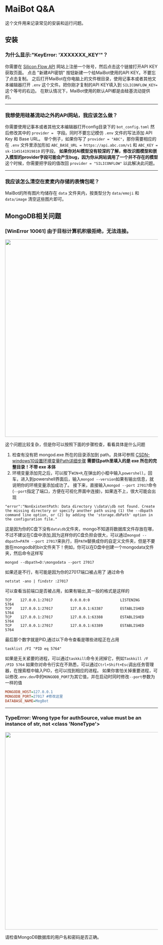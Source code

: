 # MaiBot Q&A

这个文件用来记录常见的安装和运行问题。

## 安装

### 为什么显示:"KeyError: 'XXXXXXX_KEY'"？

你需要在 [Silicon Flow API](https://cloud.siliconflow.cn/account/ak) 网站上注册一个账号，然后点击这个链接打开API KEY获取页面。
点击 "新建API密钥" 按钮新建一个给MaiBot使用的API KEY。不要忘了点击复制。
之后打开MaiBot在你电脑上的文件根目录，使用记事本或者其他文本编辑器打开 `.env` 这个文件。把你刚才复制的API KEY填入到 `SILICONFLOW_KEY=` 这个等号的右边。
在默认情况下，MaiBot使用的默认API都是由硅基流动提供的。

---

### 我想使用硅基流动之外的API网站，我应该怎么做？

你需要使用记事本或者其他文本编辑器打开config目录下的 `bot_config.toml`
然后修改其中的 `provider = ` 字段。同时不要忘记模仿 `.env` 文件的写法添加 API Key 和 Base URL。
举个例子，如果你写了 `provider = "ABC"`，那你需要相应的在 `.env` 文件里添加形如 `ABC_BASE_URL = https://api.abc.com/v1` 和 `ABC_KEY = sk-1145141919810` 的字段。
**如果你对AI模型没有较深的了解，修改识图模型和嵌入模型的provider字段可能会产生bug，因为你从网站调用了一个并不存在的模型**
这个时候，你需要把字段的值改回 `provider = "SILICONFLOW"` 以此解决此问题。

---

### 我应该怎么清空在麦麦内存储的表情包呢？

MaiBot的所有图片均储存在 `data` 文件夹内，按类型分为 `data/emoji` 和 `data/image`
清空这些图片即可。

## MongoDB相关问题

### [WinError 10061] 由于目标计算机积极拒绝，无法连接。

<img src="/images/MongoDB.png" width=650>

这个问题比较复杂，但是你可以按照下面的步骤检查，看看具体是什么问题
1. 检查有没有把 mongod.exe 所在的目录添加到 path。具体可参照
[CSDN-windows10设置环境变量Path详细步骤](https://blog.csdn.net/flame_007/article/details/106401215)
**需要往path里填入的是 exe 所在的完整目录！不带 exe 本体**
2. 环境变量添加完之后，可以按下`WIN+R`,在弹出的小框中输入`powershell`，回车，进入到powershell界面后，输入`mongod --version`如果有输出信息，就说明你的环境变量添加成功了。
接下来，直接输入`mongod --port 27017`命令(`--port`指定了端口，方便在可视化界面中连接)，如果连不上，很大可能会出现
```shell
"error":"NonExistentPath: Data directory \\data\\db not found. Create the missing directory or specify another path using (1) the --dbpath command line option, or (2) by adding the 'storage.dbPath' option in the configuration file."
```
这是因为你的C盘下没有`data\db`文件夹，mongo不知道将数据库文件存放在哪，不过不建议在C盘中添加,因为这样你的C盘负担会很大，可以通过`mongod --dbpath=PATH --port 27017`来执行，将`PATH`替换成你的自定义文件夹，但是不要放在mongodb的bin文件夹下！例如，你可以在D盘中创建一个mongodata文件夹，然后命令这样写
```shell
mongod --dbpath=D:\mongodata --port 27017
```
如果还是不行，有可能是因为你的27017端口被占用了
通过命令
```shell
netstat -ano | findstr :27017
```
可以查看当前端口是否被占用，如果有输出,其一般的格式是这样的
```shell
TCP    127.0.0.1:27017        0.0.0.0:0              LISTENING       5764
TCP    127.0.0.1:27017        127.0.0.1:63387        ESTABLISHED     5764
TCP    127.0.0.1:27017        127.0.0.1:63388        ESTABLISHED     5764
TCP    127.0.0.1:27017        127.0.0.1:63389        ESTABLISHED     5764
```
最后那个数字就是PID,通过以下命令查看是哪些进程正在占用
```shell
tasklist /FI "PID eq 5764"
```
如果是无关紧要的进程，可以通过`taskkill`命令关闭掉它，例如`Taskkill /F /PID 5764`
如果你对命令行实在不熟悉，可以通过`Ctrl+Shift+Esc`调出任务管理器，在搜索框中输入PID，也可以找到相应的进程。
如果你害怕关掉重要进程，可以修改`.env.dev`中的`MONGODB_PORT`为其它值，并在启动时同时修改`--port`参数为一样的值
```ini
MONGODB_HOST=127.0.0.1
MONGODB_PORT=27017 #修改这里
DATABASE_NAME=MegBot
```

---

### TypeError: Wrong type for authSource, value must be an instance of str, not <class 'NoneType'>

<img src="/images/MongoDB2.png" width=650>

请检查MongoDB数据库的用户名和密码是否正确。